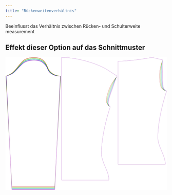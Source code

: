 ```yaml
---
title: "Rückenweitenverhältnis"
---
```


Beeinflusst das Verhältnis zwischen Rücken- und Schulterweite measurement

## Effekt dieser Option auf das Schnittmuster

![Dieses Bild zeigt den Effekt dieser Option, indem es mehrere Varianten überlagert, die einen anderen Wert für diese Option haben](diana_acrossbackfactor_sample.svg "Effekt dieser Option auf das Schnittmuster")
